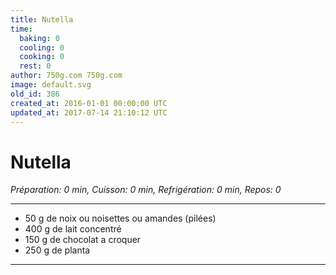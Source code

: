 ```yaml
---
title: Nutella
time:
  baking: 0
  cooling: 0
  cooking: 0
  rest: 0
author: 750g.com 750g.com
image: default.svg
old_id: 386
created_at: 2016-01-01 00:00:00 UTC
updated_at: 2017-07-14 21:10:12 UTC
---
```


# Nutella

*Préparation: 0 min, Cuisson: 0 min, Refrigération: 0 min, Repos: 0*

---

- 50 g de noix ou noisettes ou amandes (pilées)
- 400 g de lait concentré
- 150 g de chocolat a croquer
- 250 g de planta

---


